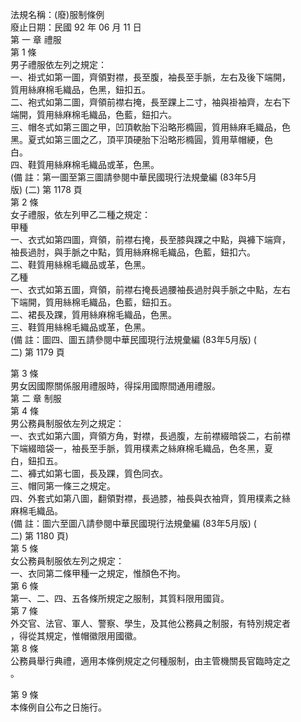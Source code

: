 法規名稱：(廢)服制條例  
廢止日期：民國 92 年 06 月 11 日  
第 一 章 禮服  
第 1 條  
男子禮服依左列之規定：  
一、褂式如第一圖，齊領對襟，長至腹，袖長至手脈，左右及後下端開，  
質用絲麻棉毛織品，色黑，鈕扣五。  
二、袍式如第二圖，齊領前襟右掩，長至踝上二寸，袖與褂袖齊，左右下  
端開，質用絲麻棉毛織品，色藍，鈕扣六。  
三、帽冬式如第三圖之甲，凹頂軟胎下沿略形橢圓，質用絲麻毛織品，色  
黑。夏式如第三圖之乙，頂平頂硬胎下沿略形橢圓，質用草帽綆，色  
白。  
四、鞋質用絲麻棉毛織品或革，色黑。  
(備 註：第一圖至第三圖請參閱中華民國現行法規彙編 (83年5月  
版) (二) 第 1178 頁  
第 2 條  
女子禮服，依左列甲乙二種之規定：  
甲種  
一、衣式如第四圖，齊領，前襟右掩，長至膝與踝之中點，與褲下端齊，  
袖長過肘，與手脈之中點，質用絲麻棉毛織品，色藍，鈕扣六。  
二、鞋質用絲棉毛織品或革，色黑。  
乙種  
一、衣式如第五圖，齊領，前襟右掩長過腰袖長過肘與手脈之中點，左右  
下端開，質用絲棉毛織品，色藍，鈕扣五。  
二、裙長及踝，質用絲麻棉毛織品，色黑。  
三、鞋質用絲棉毛織品或革，色黑。  
(備 註：圖四、圖五請參閱中華民國現行法規彙編 (83年5月版) (  
二) 第 1179 頁  


第 3 條  
男女因國際關係服用禮服時，得採用國際間通用禮服。  
第 二 章 制服  
第 4 條  
男公務員制服依左列之規定：  
一、衣式如第六圖，齊領方角，對襟，長過腹，左前襟綴暗袋二，右前襟  
下端綴暗袋一，袖長至手脈，質用樸素之絲麻棉毛織品，色冬黑，夏  
白，鈕扣五。  
二、褲式如第七圖，長及踝，質色同衣。  
三、帽同第一條三之規定。  
四、外套式如第八圖，翻領對襟，長過膝，袖長與衣袖齊，質用樸素之絲  
麻棉毛織品。  
(備 註：圖六至圖八請參閱中華民國現行法規彙編 (83年5月版) (  
二) 第 1180 頁)  
第 5 條  
女公務員制服依左列之規定：  
一、衣同第二條甲種一之規定，惟顏色不拘。  
第 6 條  
第一、二、四、五各條所規定之服制，其質料限用國貨。  
第 7 條  
外交官、法官、軍人、警察、學生，及其他公務員之制服，有特別規定者  
，得從其規定，惟帽徽限用國徽。  
第 8 條  
公務員舉行典禮，適用本條例規定之何種服制，由主管機關長官臨時定之  
。  


第 9 條  
本條例自公布之日施行。  


